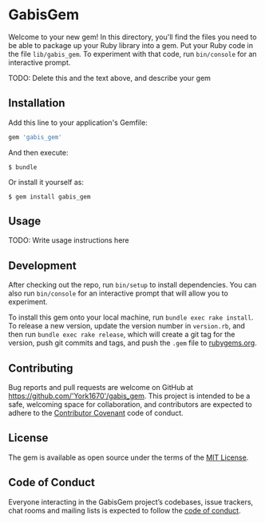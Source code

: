 # GabisGem

Welcome to your new gem! In this directory, you'll find the files you need to be able to package up your Ruby library into a gem. Put your Ruby code in the file `lib/gabis_gem`. To experiment with that code, run `bin/console` for an interactive prompt.

TODO: Delete this and the text above, and describe your gem

## Installation

Add this line to your application's Gemfile:

```ruby
gem 'gabis_gem'
```

And then execute:

    $ bundle

Or install it yourself as:

    $ gem install gabis_gem

## Usage

TODO: Write usage instructions here

## Development

After checking out the repo, run `bin/setup` to install dependencies. You can also run `bin/console` for an interactive prompt that will allow you to experiment.

To install this gem onto your local machine, run `bundle exec rake install`. To release a new version, update the version number in `version.rb`, and then run `bundle exec rake release`, which will create a git tag for the version, push git commits and tags, and push the `.gem` file to [rubygems.org](https://rubygems.org).

## Contributing

Bug reports and pull requests are welcome on GitHub at https://github.com/'York1670'/gabis_gem. This project is intended to be a safe, welcoming space for collaboration, and contributors are expected to adhere to the [Contributor Covenant](http://contributor-covenant.org) code of conduct.

## License

The gem is available as open source under the terms of the [MIT License](https://opensource.org/licenses/MIT).

## Code of Conduct

Everyone interacting in the GabisGem project’s codebases, issue trackers, chat rooms and mailing lists is expected to follow the [code of conduct](https://github.com/'York1670'/gabis_gem/blob/master/CODE_OF_CONDUCT.md).
